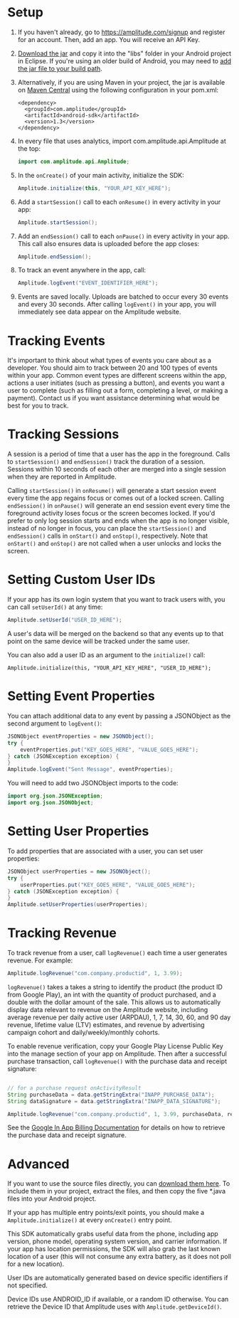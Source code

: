 # Setup #
1. If you haven't already, go to https://amplitude.com/signup and register for an account. Then, add an app. You will receive an API Key.

2. [Download the jar](https://github.com/amplitude/Amplitude-Android/raw/master/amplitude-android-1.3.jar) and copy it into the "libs" folder in your Android project in Eclipse. If you're using an older build of Android, you may need to [add the jar file to your build path](http://stackoverflow.com/questions/3280353/how-to-import-a-jar-in-eclipse).

3. Alternatively, if you are using Maven in your project, the jar is available on [Maven Central](http://search.maven.org/#artifactdetails%7Ccom.amplitude%7Candroid-sdk%7C1.3%7Cjar) using the following configuration in your pom.xml:

    ```
    <dependency>
      <groupId>com.amplitude</groupId>
      <artifactId>android-sdk</artifactId>
      <version>1.3</version>
    </dependency>
    ```

4. In every file that uses analytics, import com.amplitude.api.Amplitude at the top:

    ```java
    import com.amplitude.api.Amplitude;
    ```

5. In the `onCreate()` of your main activity, initialize the SDK:

    ```java
    Amplitude.initialize(this, "YOUR_API_KEY_HERE");
    ```

6. Add a `startSession()` call to each `onResume()` in every activity in your app:

    ```java
    Amplitude.startSession();
    ```

7. Add an `endSession()` call to each `onPause()` in every activity in your app. This call also ensures data is uploaded before the app closes:

    ```java
    Amplitude.endSession();
    ```

8. To track an event anywhere in the app, call:

    ```java
    Amplitude.logEvent("EVENT_IDENTIFIER_HERE");
    ```

9. Events are saved locally. Uploads are batched to occur every 30 events and every 30 seconds. After calling `logEvent()` in your app, you will immediately see data appear on the Amplitude website.

# Tracking Events #

It's important to think about what types of events you care about as a developer. You should aim to track between 20 and 100 types of events within your app. Common event types are different screens within the app, actions a user initiates (such as pressing a button), and events you want a user to complete (such as filling out a form, completing a level, or making a payment). Contact us if you want assistance determining what would be best for you to track.

# Tracking Sessions #

A session is a period of time that a user has the app in the foreground. Calls to `startSession()` and `endSession()` track the duration of a session. Sessions within 10 seconds of each other are merged into a single session when they are reported in Amplitude.

Calling `startSession()` in `onResume()` will generate a start session event every time the app regains focus or comes out of a locked screen. Calling `endSession()` in `onPause()` will generate an end session event every time the foreground activity loses focus or the screen becomes locked. If you'd prefer to only log session starts and ends when the app is no longer visible, instead of no longer in focus, you can place the `startSession()` and `endSession()` calls in `onStart()` and `onStop()`, respectively. Note that `onStart()` and `onStop()` are not called when a user unlocks and locks the screen.

# Setting Custom User IDs #

If your app has its own login system that you want to track users with, you can call `setUserId()` at any time:

```java
Amplitude.setUserId("USER_ID_HERE");
```

A user's data will be merged on the backend so that any events up to that point on the same device will be tracked under the same user.

You can also add a user ID as an argument to the `initialize()` call:

```
Amplitude.initialize(this, "YOUR_API_KEY_HERE", "USER_ID_HERE");
```

# Setting Event Properties #

You can attach additional data to any event by passing a JSONObject as the second argument to `logEvent()`:

```java
JSONObject eventProperties = new JSONObject();
try {
    eventProperties.put("KEY_GOES_HERE", "VALUE_GOES_HERE");
} catch (JSONException exception) {
}
Amplitude.logEvent("Sent Message", eventProperties);
```

You will need to add two JSONObject imports to the code:

```java
import org.json.JSONException;
import org.json.JSONObject;
```

# Setting User Properties #

To add properties that are associated with a user, you can set user properties:

```java
JSONObject userProperties = new JSONObject();
try {
    userProperties.put("KEY_GOES_HERE", "VALUE_GOES_HERE");
} catch (JSONException exception) {
}
Amplitude.setUserProperties(userProperties);
```

# Tracking Revenue #

To track revenue from a user, call `logRevenue()` each time a user generates revenue. For example:

```java
Amplitude.logRevenue("com.company.productid", 1, 3.99);
```
    
`logRevenue()` takes a takes a string to identify the product (the product ID from Google Play), an int with the quantity of product purchased, and a double with the dollar amount of the sale. This allows us to automatically display data relevant to revenue on the Amplitude website, including average revenue per daily active user (ARPDAU), 1, 7, 14, 30, 60, and 90 day revenue, lifetime value (LTV) estimates, and revenue by advertising campaign cohort and daily/weekly/monthly cohorts.

To enable revenue verification, copy your Google Play License Public Key into the manage section of your app on Amplitude. Then after a successful purchase transaction, call `logRevenue()` with the purchase data and receipt signature:

```java

// for a purchase request onActivityResult
String purchaseData = data.getStringExtra("INAPP_PURCHASE_DATA");
String dataSignature = data.getStringExtra("INAPP_DATA_SIGNATURE");

Amplitude.logRevenue("com.company.productid", 1, 3.99, purchaseData, receiptSignature);
```

See the [Google In App Billing Documentation](http://developer.android.com/google/play/billing/billing_integrate.html#Purchase) for details on how to retrieve the purchase data and receipt signature.


# Advanced #

If you want to use the source files directly, you can [download them here](https://github.com/amplitude/Amplitude-Android/archive/master.zip). To include them in your project, extract the files, and then copy the five *.java files into your Android project.

If your app has multiple entry points/exit points, you should make a `Amplitude.initialize()` at every `onCreate()` entry point.

This SDK automatically grabs useful data from the phone, including app version, phone model, operating system version, and carrier information. If your app has location permissions, the SDK will also grab the last known location of a user (this will not consume any extra battery, as it does not poll for a new location).

User IDs are automatically generated based on device specific identifiers if not specified.

Device IDs use ANDROID_ID if available, or a random ID otherwise. You can retrieve the Device ID that Amplitude uses with `Amplitude.getDeviceId()`.
